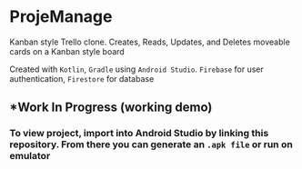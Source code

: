 # ProjeManage
Kanban style Trello clone. Creates, Reads, Updates, and Deletes moveable cards on a Kanban style board

Created with ```Kotlin```, ```Gradle``` using ```Android Studio```. ```Firebase``` for user authentication, ```Firestore``` for database

## *Work In Progress (working demo)

### To view project, import into Android Studio by linking this repository. From there you can generate an ```.apk file``` or run on emulator
